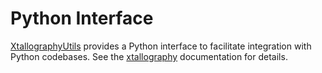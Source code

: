 # Python Interface

[XtallographyUtils](https://github.com/velexi-research/XtallographyUtils.jl) provides
a Python interface to facilitate integration with Python codebases. See the
[xtallography](python/index.html) documentation for details.
